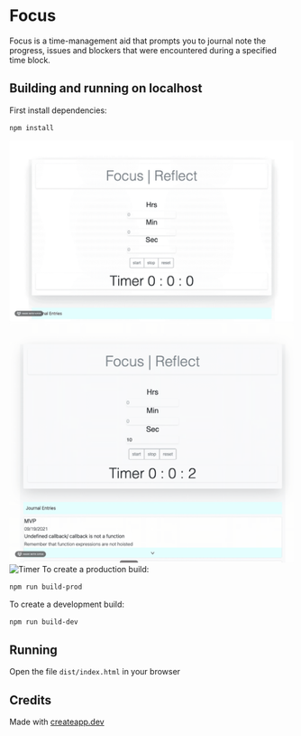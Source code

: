 # Focus

Focus is a time-management aid that prompts you to journal note the progress, issues and blockers that were encountered during a specified time block.

## Building and running on localhost

First install dependencies:

```sh
npm install
```
![Timer](demo/SetTimer.gif)
![Timer](demo/Modal.gif)
![Timer](demo/posts.gif)
To create a production build:

```sh
npm run build-prod
```

To create a development build:

```sh
npm run build-dev
```

## Running

Open the file `dist/index.html` in your browser

## Credits

Made with [createapp.dev](https://createapp.dev/)
